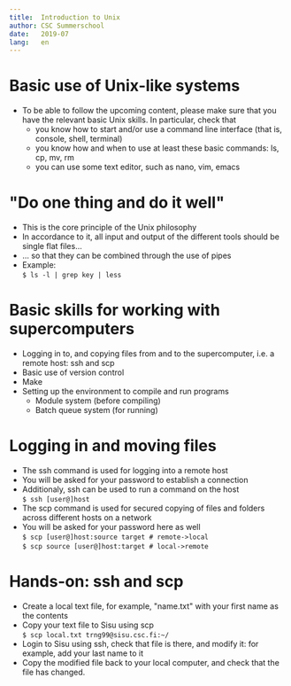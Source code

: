 ```yaml
---
title:  Introduction to Unix
author: CSC Summerschool 
date:   2019-07
lang:   en
---
```



# Basic use of Unix-like systems
- To be able to follow the upcoming content, please make sure that you have the relevant basic Unix skills. In particular, check that
	- you know how to start and/or use a command line interface (that is, console, shell, terminal)
	- you know how and when to use at least these basic commands: ls, cp, mv, rm
	- you can use some text editor, such as nano, vim, emacs

# "Do one thing and do it well"
- This is the core principle of the Unix philosophy
- In accordance to it, all input and output of the different tools should be single flat files...
- ... so that they can be combined through the use of pipes
- Example:  
	`$ ls -l | grep key | less`


# Basic skills for working with supercomputers
- Logging in to, and copying files from and to the supercomputer, i.e. a remote host: ssh and scp
- Basic use of version control
- Make
- Setting up the environment to compile and run programs
	- Module system (before compiling)
	- Batch queue system (for running)

# Logging in and moving files
- The ssh command is used for logging into a remote host 
- You will be asked for your password to establish a connection
- Additionaly, ssh can be used to run a command on the host  
`$ ssh [user@]host`
- The scp command is used for secured copying of files and folders across different hosts on a network
- You  will be asked for your password here as well  
`$ scp [user@]host:source target # remote->local`  
`$ scp source [user@]host:target # local->remote`

# Hands-on: ssh and scp 

- Create a local text file, for example, "name.txt" with your first name as the contents
- Copy your text file to Sisu using scp  
	`$ scp local.txt trng99@sisu.csc.fi:~/`
- Login to Sisu using ssh, check that file is there, and modify it: for example, add your last name to it
- Copy the modified file back to your local computer, and check that the file has changed.
